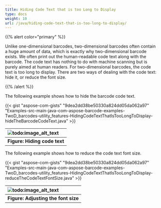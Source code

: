 ```yaml
---
title: Hiding Code Text that is too Long to Display
type: docs
weight: 10
url: /java/hiding-code-text-that-is-too-long-to-display/
---
```


{{% alert color="primary" %}} 

Unlike one-dimensional barcodes, two-dimensional barcodes often contain a huge amount of data, which is exactly why two-dimensional barcode exists. We often print out the human-readable code text along with the barcode. The code text has nothing to do with machine scanning but is purely aimed at human readers. For two-dimensional barcodes, the code text is too long to display. There are two ways of dealing with the code text: hide it, or reduce the font size.

{{% /alert %}} 

The following example shows how to hide the barcode code text.

{{< gist "aspose-com-gists" "9dea2dd38be50330a824dd05da062a97" "Examples-src-main-java-com-aspose-barcode-examples-TwoD_barcodes-utility_features-HidingCodeTextThatIsTooLongToDisplay-hideTheBarcodeCodeText.java" >}}

|![todo:image_alt_text](http://i.imgur.com/hSimLrx.jpg)|
| :- |
|**Figure: Hiding code text**|
The following example shows how to reduce the code text font size.

{{< gist "aspose-com-gists" "9dea2dd38be50330a824dd05da062a97" "Examples-src-main-java-com-aspose-barcode-examples-TwoD_barcodes-utility_features-HidingCodeTextThatIsTooLongToDisplay-reduceTheCodeTextFontSize.java" >}}

|![todo:image_alt_text](http://i.imgur.com/VJ2prIk.jpg)|
| :- |
|**Figure: Adjusting the font size**|

